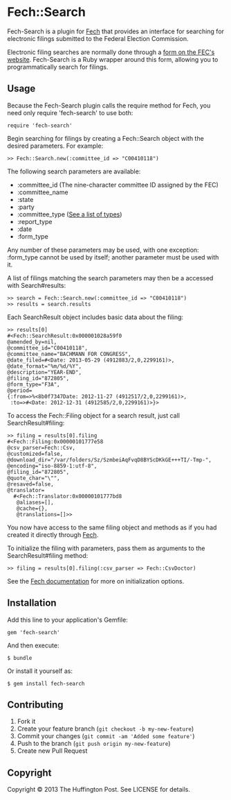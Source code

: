 # Fech::Search

Fech-Search is a plugin for [Fech](http://nytimes.github.io/Fech/) that provides an interface for searching for electronic filings submitted to the Federal Election Commission.

Electronic filing searches are normally done through a [form on the FEC's website](http://www.fec.gov/finance/disclosure/efile_search.shtml). Fech-Search is a Ruby wrapper around this form, allowing you to programmatically search for filings.

## Usage

Because the Fech-Search plugin calls the require method for Fech, you need only require 'fech-search' to use both:

    require 'fech-search'

Begin searching for filings by creating a Fech::Search object with the desired parameters. For example:

    >> Fech::Search.new(:committee_id => "C00410118")

The following search parameters are available:

- :committee_id (The nine-character committee ID assigned by the FEC)
- :committee_name
- :state
- :party
- :committee_type ([See a list of types](http://www.fec.gov/finance/disclosure/metadata/CommitteeTypeCodes.shtml))
- :report_type
- :date
- :form_type
  
Any number of these parameters may be used, with one exception: :form_type cannot be used by itself; another parameter must be used with it.

A list of filings matching the search parameters may then be a accessed with Search#results:

    >> search = Fech::Search.new(:committee_id => "C00410118")
    >> results = search.results

Each SearchResult object includes basic data about the filing:
  
    >> results[0]
    #<Fech::SearchResult:0x000001028a59f0
    @amended_by=nil,
    @committee_id="C00410118",
    @committee_name="BACHMANN FOR CONGRESS",
    @date_filed=#<Date: 2013-05-29 (4912883/2,0,2299161)>,
    @date_format="%m/%d/%Y",
    @description="YEAR-END",
    @filing_id="872805",
    @form_type="F3A",
    @period=
    {:from=>%<8b0f7347Date: 2012-11-27 (4912517/2,0,2299161)>,
     :to=>#<Date: 2012-12-31 (4912585/2,0,2299161)>}>

To access the Fech::Filing object for a search result, just call SearchResult#filing:

    >> filing = results[0].filing
    #<Fech::Filing:0x00000101777e58
    @csv_parser=Fech::Csv,
    @customized=false,
    @download_dir="/var/folders/Sz/SzmbeiAqFvqD8BYScDKkGE+++TI/-Tmp-",
    @encoding="iso-8859-1:utf-8",
    @filing_id="872805",
    @quote_char="\"",
    @resaved=false,
    @translator=
      #<Fech::Translator:0x00000101777bd8
       @aliases=[],
       @cache={},
       @translations=[]>>

You now have access to the same filing object and methods as if you had created it directly through [Fech](http://nytimes.github.io/Fech/).

To initialize the filing with parameters, pass them as arguments to the SearchResult#filing method:
  
    >> filing = results[0].filing(:csv_parser => Fech::CsvDoctor)

See the [Fech documentation](http://nytimes.github.io/Fech/) for more on initialization options.


## Installation

Add this line to your application's Gemfile:

    gem 'fech-search'

And then execute:

    $ bundle

Or install it yourself as:

    $ gem install fech-search

## Contributing

1. Fork it
2. Create your feature branch (`git checkout -b my-new-feature`)
3. Commit your changes (`git commit -am 'Added some feature'`)
4. Push to the branch (`git push origin my-new-feature`)
5. Create new Pull Request

## Copyright

Copyright © 2013 The Huffington Post. See LICENSE for details.

